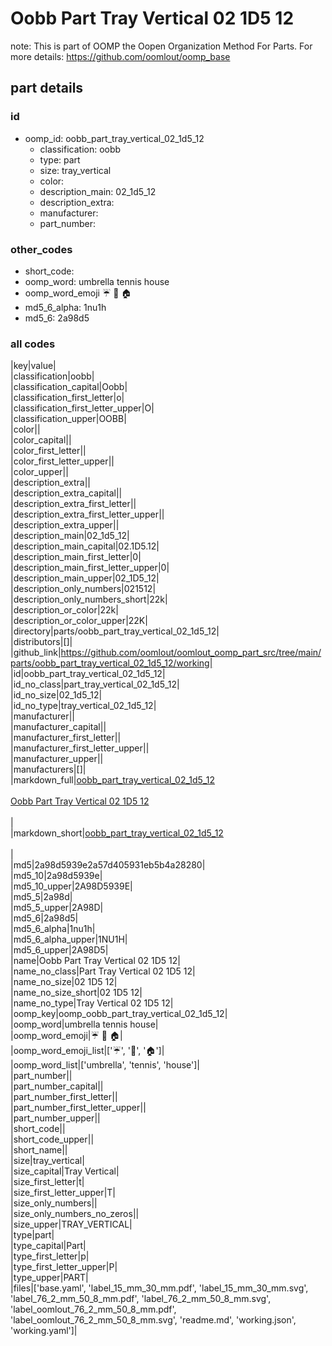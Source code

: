 # Oobb Part Tray Vertical 02 1D5 12  

note: This is part of OOMP the Oopen Organization Method For Parts. For more details: https://github.com/oomlout/oomp_base

##  part details





### id
* oomp_id: oobb_part_tray_vertical_02_1d5_12
  * classification: oobb
  * type: part
  * size: tray_vertical
  * color: 
  * description_main: 02_1d5_12
  * description_extra: 
  * manufacturer: 
  * part_number: 

### other_codes
* short_code: 
* oomp_word: umbrella tennis house
* oomp_word_emoji :umbrella: :tennis: :house:
* md5_6_alpha: 1nu1h
* md5_6: 2a98d5

### all codes 
|key|value|  
|classification|oobb|  
|classification_capital|Oobb|  
|classification_first_letter|o|  
|classification_first_letter_upper|O|  
|classification_upper|OOBB|  
|color||  
|color_capital||  
|color_first_letter||  
|color_first_letter_upper||  
|color_upper||  
|description_extra||  
|description_extra_capital||  
|description_extra_first_letter||  
|description_extra_first_letter_upper||  
|description_extra_upper||  
|description_main|02_1d5_12|  
|description_main_capital|02.1D5.12|  
|description_main_first_letter|0|  
|description_main_first_letter_upper|0|  
|description_main_upper|02_1D5_12|  
|description_only_numbers|021512|  
|description_only_numbers_short|22k|  
|description_or_color|22k|  
|description_or_color_upper|22K|  
|directory|parts/oobb_part_tray_vertical_02_1d5_12|  
|distributors|[]|  
|github_link|https://github.com/oomlout/oomlout_oomp_part_src/tree/main/parts/oobb_part_tray_vertical_02_1d5_12/working|  
|id|oobb_part_tray_vertical_02_1d5_12|  
|id_no_class|part_tray_vertical_02_1d5_12|  
|id_no_size|02_1d5_12|  
|id_no_type|tray_vertical_02_1d5_12|  
|manufacturer||  
|manufacturer_capital||  
|manufacturer_first_letter||  
|manufacturer_first_letter_upper||  
|manufacturer_upper||  
|manufacturers|[]|  
|markdown_full|[oobb_part_tray_vertical_02_1d5_12](https://github.com/oomlout/oomlout_oomp_part_src/tree/main/parts/oobb_part_tray_vertical_02_1d5_12/working)<br>[](https://github.com/oomlout/oomlout_oomp_part_src/tree/main/parts/oobb_part_tray_vertical_02_1d5_12/working)<br>[Oobb Part Tray Vertical 02 1D5 12](https://github.com/oomlout/oomlout_oomp_part_src/tree/main/parts/oobb_part_tray_vertical_02_1d5_12/working)<br><br>|  
|markdown_short|[oobb_part_tray_vertical_02_1d5_12](https://github.com/oomlout/oomlout_oomp_part_src/tree/main/parts/oobb_part_tray_vertical_02_1d5_12/working)<br><br>|  
|md5|2a98d5939e2a57d405931eb5b4a28280|  
|md5_10|2a98d5939e|  
|md5_10_upper|2A98D5939E|  
|md5_5|2a98d|  
|md5_5_upper|2A98D|  
|md5_6|2a98d5|  
|md5_6_alpha|1nu1h|  
|md5_6_alpha_upper|1NU1H|  
|md5_6_upper|2A98D5|  
|name|Oobb Part Tray Vertical 02 1D5 12|  
|name_no_class|Part Tray Vertical 02 1D5 12|  
|name_no_size|02 1D5 12|  
|name_no_size_short|02 1D5 12|  
|name_no_type|Tray Vertical 02 1D5 12|  
|oomp_key|oomp_oobb_part_tray_vertical_02_1d5_12|  
|oomp_word|umbrella tennis house|  
|oomp_word_emoji|:umbrella: :tennis: :house:|  
|oomp_word_emoji_list|[':umbrella:', ':tennis:', ':house:']|  
|oomp_word_list|['umbrella', 'tennis', 'house']|  
|part_number||  
|part_number_capital||  
|part_number_first_letter||  
|part_number_first_letter_upper||  
|part_number_upper||  
|short_code||  
|short_code_upper||  
|short_name||  
|size|tray_vertical|  
|size_capital|Tray Vertical|  
|size_first_letter|t|  
|size_first_letter_upper|T|  
|size_only_numbers||  
|size_only_numbers_no_zeros||  
|size_upper|TRAY_VERTICAL|  
|type|part|  
|type_capital|Part|  
|type_first_letter|p|  
|type_first_letter_upper|P|  
|type_upper|PART|  
|files|['base.yaml', 'label_15_mm_30_mm.pdf', 'label_15_mm_30_mm.svg', 'label_76_2_mm_50_8_mm.pdf', 'label_76_2_mm_50_8_mm.svg', 'label_oomlout_76_2_mm_50_8_mm.pdf', 'label_oomlout_76_2_mm_50_8_mm.svg', 'readme.md', 'working.json', 'working.yaml']|  
